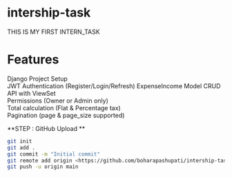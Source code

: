 # intership-task
THIS IS MY FIRST INTERN_TASK


# Features
Django Project Setup	
JWT Authentication (Register/Login/Refresh)	
ExpenseIncome Model	
CRUD API with ViewSet	
Permissions (Owner or Admin only)	
Total calculation (Flat & Percentage tax)	
Pagination (page & page_size supported)	



 **STEP : GitHub Upload **
```bash
git init
git add .
git commit -m "Initial commit"
git remote add origin <https://github.com/boharapashupati/intership-task.git>
git push -u origin main
